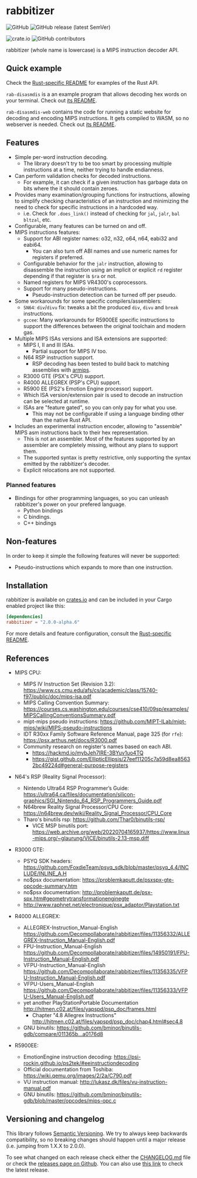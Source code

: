 # rabbitizer

<!--[![PyPI - Downloads](https://img.shields.io/pypi/dm/rabbitizer)](https://pypi.org/project/rabbitizer/)-->
![GitHub](https://img.shields.io/github/license/Decompollaborate/rabbitizer)
![GitHub release (latest SemVer)](https://img.shields.io/github/v/release/Decompollaborate/rabbitizer)
<!--![PyPI](https://img.shields.io/pypi/v/rabbitizer)-->
![crate.io](https://img.shields.io/crates/dv/rabbitizer)
![GitHub contributors](https://img.shields.io/github/contributors/Decompollaborate/rabbitizer?logo=purple)

rabbitizer (whole name is lowercase) is a MIPS instruction decoder API.

## Quick example

Check the [Rust-specific README](src/rabbitizer/README.md) for examples of the
Rust API.

`rab-disasmdis` is a an example program that allows decoding hex words on your
terminal. Check out [its README](src/rab-disasmdis/README.md).

`rab-disasmdis-web` contains the code for running a static website for decoding
and encoding MIPS instructions. It gets compiled to WASM, so no webserver is
needed. Check out [its README](src/rab-disasmdis-web/README.md).

## Features

- Simple per-word instruction decoding.
  - The library doesn't try to be too smart by processing multiple instructions
    at a time, neither trying to handle endianness.
- Can perform validation checks for decoded instructions.
  - For example, it can check if a given instruction has garbage data on bits
    where the it should contain zeroes.
- Provides many examination/grouping functions for instructions, allowing to
  simplify checking characteristics of an instruction and minimizing the need to
  check for specific instructions in a hardcoded way.
  - i.e. Check for `.does_link()` instead of checking for `jal`, `jalr`, `bal`
    `bltzal`, etc.
- Configurable, many features can be turned on and off.
- MIPS instructions features:
  - Support for ABI register names: o32, n32, o64, n64, eabi32 and eabi64.
    - You can also turn off ABI names and use numeric names for registers if
      preferred.
  - Configurable behavior for the `jalr` instruction, allowing to disassemble
    the instruction using an implicit or explicit `rd` register depending if
    that register is `$ra` or not.
  - Named registers for MIPS VR4300's coprocessors.
  - Support for many pseudo-instructions.
    - Pseudo-instruction detection can be turned off per pseudo.
- Some workarounds for some specific compilers/assemblers:
  - `SN64`: `div`/`divu` fix: tweaks a bit the produced `div`, `divu` and
    `break` instructions.
  - `gccee`: Many workarounds for R5900EE specific instructions to support the
    differences between the original toolchain and modern gas.
- Multiple MIPS ISAs versions and ISA extensions are supported:
  - MIPS I, II and III ISAs.
    - Partial support for MIPS IV too.
  - N64 RSP instruction support.
    - RSP decoding has been tested to build back to matching assemblies with [armips](https://github.com/Kingcom/armips/).
  - R3000 GTE (PSX's CPU) support.
  - R4000 ALLEGREX (PSP's CPU) support.
  - R5900 EE (PS2's Emotion Engine processor) support.
  - Which ISA version/extension pair is used to decode an instruction can be
    selected at runtime.
  - ISAs are "feature gated", so you can only pay for what you use.
    - This may not be configurable if using a language binding other than the
      native Rust API.
- Includes an experimental instruction encoder, allowing to "assemble" MIPS asm
  instructions back to their hex representation.
  - This is not an assembler. Most of the features supported by an assembler
    are completely missing, without any plans to support them.
  - The supported syntax is pretty restrictive, only supporting the syntax
    emitted by the rabbitizer's decoder.
  - Explicit relocations are not supported.

### Planned features

- Bindings for other programming languages, so you can unleash rabbitizer's
  power on your prefered language.
  - Python bindings
  - C bindings.
  - C++ bindings

## Non-features

In order to keep it simple the following features will never be supported:

- Pseudo-instructions which expands to more than one instruction.

## Installation

rabbitizer is available on [crates.io](https://crates.io/crates/rabbitizer) and
can be included in your Cargo enabled project like this:

```toml
[dependencies]
rabbitizer = "2.0.0-alpha.6"
```

For more details and feature configuration, consult the
[Rust-specific README](src/rabbitizer/README.md#installation).

<!--
### Python bindings

The recommended way to install is using from the PyPi release, via `pip`:

```bash
python3 -m pip install -U rabbitizer
```

If you use a `requirements.txt` file in your repository, then you can add this
library with the following line:

```txt
rabbitizer>=1.12.0,<2.0.0
```

### Development version

The unstable development version is located at the
[develop](https://github.com/Decompollaborate/rabbitizer/tree/develop)
branch. PRs should be made into that branch instead of the main one.

Note that building the Python bindings from source require the Python
development package. Under Ubuntu/Debian based distros it can be installed with:

```bash
apt install python3-dev
```

In case you want to mess with the latest development version without wanting to
clone the repository, then you could use the following command:

```bash
python3 -m pip uninstall rabbitizer
python3 -m pip install git+https://github.com/Decompollaborate/rabbitizer.git@develop
```

NOTE: Installing the development version is not recommended. Proceed at your own
risk.

See this package at <https://pypi.org/project/rabbitizer/>.

### Rust bindings

Add this crate to your project with Cargo:

```bash
cargo add rabbitizer
```

Or you can add it manually to your `Cargo.toml`:

```toml
rabbitizer = "1.12.0"
```

See this crate at <https://crates.io/crates/rabbitizer>.

-->

## References

- MIPS CPU:
  - MIPS IV Instruction Set (Revision 3.2): <https://www.cs.cmu.edu/afs/cs/academic/class/15740-f97/public/doc/mips-isa.pdf>
  - MIPS Calling Convention Summary: <https://courses.cs.washington.edu/courses/cse410/09sp/examples/MIPSCallingConventionsSummary.pdf>
  - mipt-mips pseudo instructions: <https://github.com/MIPT-ILab/mipt-mips/wiki/MIPS-pseudo-instructions>
  - IDT R30xx Family Software Reference Manual, page 325 (for `rfe`): <https://psx.arthus.net/docs/R3000.pdf>
  - Community research on register's names based on each ABI.
    - <https://hackmd.io/mybJeh7IRE-3BYuv1uo4TQ>
    - <https://gist.github.com/EllipticEllipsis/27eef11205c7a59d8ea85632bc49224d#general-purpose-registers>

- N64's RSP (Reality Signal Processor):
  - Nintendo Ultra64 RSP Programmer’s Guide: <https://ultra64.ca/files/documentation/silicon-graphics/SGI_Nintendo_64_RSP_Programmers_Guide.pdf>
  - N64brew Reality Signal Processor/CPU Core: <https://n64brew.dev/wiki/Reality_Signal_Processor/CPU_Core>
  - Tharo's binutils rsp: <https://github.com/Thar0/binutils-rsp/>
    - VICE MSP binutils port: <https://web.archive.org/web/20220704165937/https://www.linux-mips.org/~glaurung/VICE/binutils-2.13-msp.diff>

- R3000 GTE:
  - PSYQ SDK headers: <https://github.com/FoxdieTeam/psyq_sdk/blob/master/psyq_4.4/INCLUDE/INLINE_A.H>
  - no$psx documentation: <https://problemkaputt.de/psxspx-gte-opcode-summary.htm>
  - no$psx documentation: <http://problemkaputt.de/psx-spx.htm#geometrytransformationenginegte>
  - <http://www.raphnet.net/electronique/psx_adaptor/Playstation.txt>

- R4000 ALLEGREX:
  - ALLEGREX-Instruction_Manual-English <https://github.com/Decompollaborate/rabbitizer/files/11356332/ALLEGREX-Instruction_Manual-English.pdf>
  - FPU-Instruction_Manual-English <https://github.com/Decompollaborate/rabbitizer/files/14950191/FPU-Instruction_Manual-English.pdf>
  - VFPU-Instruction_Manual-English <https://github.com/Decompollaborate/rabbitizer/files/11356335/VFPU-Instruction_Manual-English.pdf>
  - VFPU-Users_Manual-English <https://github.com/Decompollaborate/rabbitizer/files/11356333/VFPU-Users_Manual-English.pdf>
  - yet another PlayStationPortable Documentation <http://hitmen.c02.at/files/yapspd/psp_doc/frames.html>
    - Chapter "4.8  Allegrex Instructions" <http://hitmen.c02.at/files/yapspd/psp_doc/chap4.html#sec4.8>
  - GNU binutils: <https://github.com/bminor/binutils-gdb/compare/011365b...a0176d8>

- R5900EE:
  - EmotionEngine instruction decoding: <https://psi-rockin.github.io/ps2tek/#eeinstructiondecoding>
  - Official documentation from Toshiba: <https://wiki.qemu.org/images/2/2a/C790.pdf>
  - VU instruction manual: <http://lukasz.dk/files/vu-instruction-manual.pdf>
  - GNU binutils: <https://github.com/bminor/binutils-gdb/blob/master/opcodes/mips-opc.c>

## Versioning and changelog

This library follows [Semantic Versioning](https://semver.org/spec/v2.0.0.html).
We try to always keep backwards compatibility, so no breaking changes should
happen until a major release (i.e. jumping from 1.X.X to 2.0.0).

To see what changed on each release check either the [CHANGELOG.md](CHANGELOG.md)
file or check the [releases page on Github](https://github.com/Decompollaborate/rabbitizer/releases).
You can also use [this link](https://github.com/Decompollaborate/rabbitizer/releases/latest)
to check the latest release.
